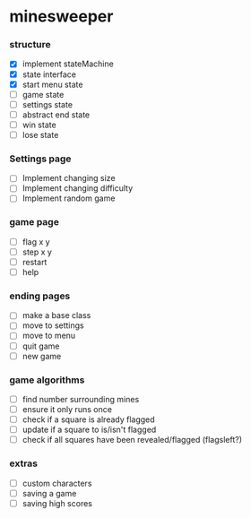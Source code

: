 # minesweeper

### structure
- [x] implement stateMachine
- [x] state interface
- [x] start menu state
- [ ] game state
- [ ] settings state
- [ ] abstract end state
- [ ] win state
- [ ] lose state

### Settings page
- [ ] Implement changing size
- [ ] Implement changing difficulty
- [ ] Implement random game

### game page
- [ ] flag x y
- [ ] step x y
- [ ] restart
- [ ] help

### ending pages
- [ ] make a base class
- [ ] move to settings
- [ ] move to menu
- [ ] quit game
- [ ] new game

### game algorithms
- [ ] find number surrounding mines
- [ ] ensure it only runs once
- [ ] check if a square is already flagged
- [ ] update if a square to is/isn't flagged
- [ ] check if all squares have been revealed/flagged (flagsleft?)

 ### extras
- [ ] custom characters
- [ ] saving a game
- [ ] saving high scores